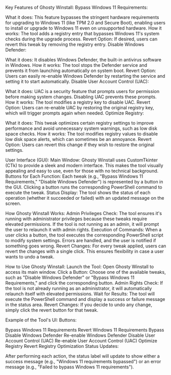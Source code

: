 Key Features of Ghosty Winstall:
Bypass Windows 11 Requirements:

What it does: This feature bypasses the stringent hardware requirements for upgrading to Windows 11 (like TPM 2.0 and Secure Boot), enabling users to install or upgrade to Windows 11 even on unsupported hardware.
How it works: The tool adds a registry entry that bypasses Windows 11's system checks during the upgrade process.
Revert Option: If desired, users can revert this tweak by removing the registry entry.
Disable Windows Defender:

What it does: It disables Windows Defender, the built-in antivirus software in Windows.
How it works: The tool stops the Defender service and prevents it from launching automatically on system boot.
Revert Option: Users can easily re-enable Windows Defender by restarting the service and setting it to start automatically.
Disable User Account Control (UAC):

What it does: UAC is a security feature that prompts users for permission before making system changes. Disabling UAC prevents these prompts.
How it works: The tool modifies a registry key to disable UAC.
Revert Option: Users can re-enable UAC by restoring the original registry key, which will trigger prompts again when needed.
Optimize Registry:


What it does: This tweak optimizes certain registry settings to improve performance and avoid unnecessary system warnings, such as low disk space checks.
How it works: The tool modifies registry values to disable low disk space alerts, which can sometimes be an annoyance.
Revert Option: Users can revert this change if they wish to restore the original settings.


User Interface (GUI):
Main Window: Ghosty Winstall uses CustomTkinter (CTk) to provide a sleek and modern interface. This makes the tool visually appealing and easy to use, even for those with no technical background.
Buttons for Each Function: Each tweak (e.g., "Bypass Windows 11 Requirements," "Disable Windows Defender") is represented by a button in the GUI. Clicking a button runs the corresponding PowerShell command to execute the tweak.
Status Display: The tool shows the status of each operation (whether it succeeded or failed) with an updated message on the screen.


How Ghosty Winstall Works:
Admin Privileges Check: The tool ensures it's running with administrator privileges because these tweaks require elevated permissions. If the tool is not running as an admin, it will prompt the user to relaunch it with admin rights.
Execution of Commands: When a user clicks a button, the tool executes the corresponding PowerShell script to modify system settings. Errors are handled, and the user is notified if something goes wrong.
Revert Changes: For every tweak applied, users can revert the changes with a single click. This ensures flexibility in case a user wants to undo a tweak.


How to Use Ghosty Winstall:
Launch the Tool: Open Ghosty Winstall to access its main window.
Click a Button: Choose one of the available tweaks, such as "Disable Windows Defender" or "Bypass Windows 11 Requirements," and click the corresponding button.
Admin Rights Check: If the tool is not already running as an administrator, it will automatically relaunch itself with elevated permissions.
Wait for Results: The tool will execute the PowerShell command and display a success or failure message in the status area.
Revert Changes: If you decide to undo any change, simply click the revert button for that tweak.

Example of the Tool's UI:
Buttons:

Bypass Windows 11 Requirements
Revert Windows 11 Requirements Bypass
Disable Windows Defender
Re-enable Windows Defender
Disable User Account Control (UAC)
Re-enable User Account Control (UAC)
Optimize Registry
Revert Registry Optimization
Status Updates:

After performing each action, the status label will update to show either a success message (e.g., "Windows 11 requirements bypassed") or an error message (e.g., "Failed to bypass Windows 11 requirements").

